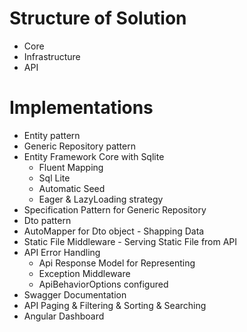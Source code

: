 # Structure of Solution
- Core
- Infrastructure
- API

# Implementations
- Entity pattern
- Generic Repository pattern
- Entity Framework Core with Sqlite
    - Fluent Mapping
    - Sql Lite
    - Automatic Seed
    - Eager & LazyLoading strategy
- Specification Pattern for Generic Repository
- Dto pattern
- AutoMapper for Dto object - Shapping Data
- Static File Middleware - Serving Static File from API
- API Error Handling
    - Api Response Model for Representing
    - Exception Middleware
    - ApiBehaviorOptions configured
- Swagger Documentation
- API Paging & Filtering & Sorting & Searching
- Angular Dashboard